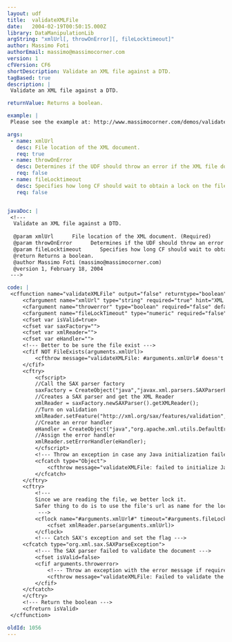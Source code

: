 ```yaml
---
layout: udf
title:  validateXMLFile
date:   2004-02-19T00:50:15.000Z
library: DataManipulationLib
argString: "xmlUrl[, throwOnError][, fileLocktimeout]"
author: Massimo Foti
authorEmail: massimo@massimocorner.com
version: 1
cfVersion: CF6
shortDescription: Validate an XML file against a DTD.
tagBased: true
description: |
 Validate an XML file against a DTD.

returnValue: Returns a boolean.

example: |
 Please see the example at: http://www.massimocorner.com/demos/validateXMLFile.zip

args:
 - name: xmlUrl
   desc: File location of the XML document.
   req: true
 - name: throwOnError
   desc: Determines if the UDF should throw an error if the XML file doesn't validate. Defaults to false.
   req: false
 - name: fileLocktimeout
   desc: Specifies how long CF should wait to obtain a lock on the file. Defaults to 5.
   req: false


javaDoc: |
 <!---
  Validate an XML file against a DTD.
  
  @param xmlUrl      File location of the XML document. (Required)
  @param throwOnError      Determines if the UDF should throw an error if the XML file doesn't validate. Defaults to false. (Optional)
  @param fileLocktimeout      Specifies how long CF should wait to obtain a lock on the file. Defaults to 5. (Optional)
  @return Returns a boolean. 
  @author Massimo Foti (massimo@massimocorner.com) 
  @version 1, February 18, 2004 
 --->

code: |
 <cffunction name="validateXMLFile" output="false" returntype="boolean" hint="Validate an XML file against a DTD">
     <cfargument name="xmlUrl" type="string" required="true" hint="XML document url">
     <cfargument name="throwerror" type="boolean" required="false" default="false" hint="Throw an exception if the document isn't valid">
     <cfargument name="fileLockTimeout" type="numeric" required="false" default="5" hint="Specifies the maximum amount of time, to wait to obtain a lock on the file">
     <cfset var isValid=true>
     <cfset var saxFactory="">
     <cfset var xmlReader="">
     <cfset var eHandler="">
     <!--- Better to be sure the file exist --->
     <cfif NOT FileExists(arguments.xmlUrl)>
         <cfthrow message="validateXMLFile: #arguments.xmlUrl# doesn't exist" type="validateXMLFile">
     </cfif>
     <cftry>
         <cfscript>
         //Call the SAX parser factory
         saxFactory = CreateObject("java","javax.xml.parsers.SAXParserFactory").newInstance();
         //Creates a SAX parser and get the XML Reader
         xmlReader = saxFactory.newSAXParser().getXMLReader();
         //Turn on validation
         xmlReader.setFeature("http://xml.org/sax/features/validation",true);
         //Create an error handler
         eHandler = CreateObject("java","org.apache.xml.utils.DefaultErrorHandler").init();
         //Assign the error handler
         xmlReader.setErrorHandler(eHandler);
         </cfscript>
         <!--- Throw an exception in case any Java initialization failed --->
         <cfcatch type="Object">
             <cfthrow message="validateXMLFile: failed to initialize Java objects" type="validateXMLFile">
         </cfcatch>
     </cftry>
     <cftry>
         <!--- 
         Since we are reading the file, we better lock it.
         Safer thing to do is to use the file's url as name for the lock
          --->
         <cflock name="#arguments.xmlUrl#" timeout="#arguments.fileLockTimeout#" throwontimeout="yes" type="readonly">
             <cfset xmlReader.parse(arguments.xmlUrl)>
         </cflock>
         <!--- Catch SAX's exception and set the flag --->
     <cfcatch type="org.xml.sax.SAXParseException">
         <!--- The SAX parser failed to validate the document --->
         <cfset isValid=false>
         <cfif arguments.throwerror>
             <!--- Throw an exception with the error message if required    --->
             <cfthrow message="validateXMLFile: Failed to validate the document, #cfcatch.Message#" type="validateXMLFile">
         </cfif>
     </cfcatch>
     </cftry>
     <!--- Return the boolean --->
     <cfreturn isValid>
 </cffunction>

oldId: 1056
---
```


